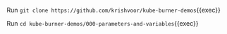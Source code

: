 Run `git clone https://github.com/krishvoor/kube-burner-demos`{{exec}}

Run `cd kube-burner-demos/000-parameters-and-variables`{{exec}}